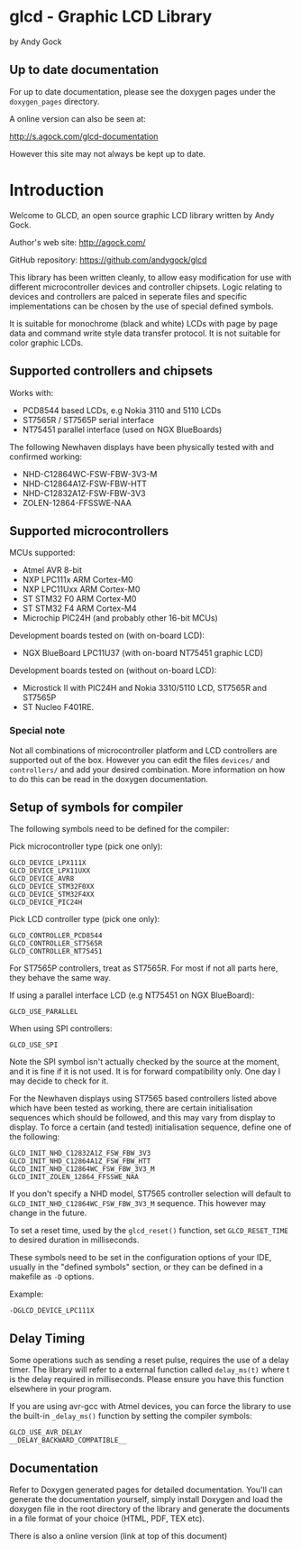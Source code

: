 glcd - Graphic LCD Library
==========================

by Andy Gock

Up to date documentation
------------------------

For up to date documentation, please see the doxygen pages under the `doxygen_pages` directory.

A online version can also be seen at:

http://s.agock.com/glcd-documentation

However this site may not always be kept up to date.

Introduction
============

Welcome to GLCD, an open source graphic LCD library written by Andy Gock.

Author's web site: http://agock.com/

GitHub repository: https://github.com/andygock/glcd

This library has been written cleanly, to allow easy modification for use with different microcontroller devices and controller chipsets. Logic relating to devices and controllers are palced in seperate files and specific implementations can be chosen by the use of special defined symbols.

It is suitable for monochrome (black and white) LCDs with page by page data and command write style data transfer protocol. It is not suitable for color graphic LCDs.

Supported controllers and chipsets
----------------------------------

Works with:

- PCD8544 based LCDs, e.g Nokia 3110 and 5110 LCDs
- ST7565R / ST7565P serial interface
- NT75451 parallel interface (used on NGX BlueBoards)

The following Newhaven displays have been physically tested with and confirmed working:

- NHD-C12864WC-FSW-FBW-3V3-M
- NHD-C12864A1Z-FSW-FBW-HTT
- NHD-C12832A1Z-FSW-FBW-3V3
- ZOLEN-12864-FFSSWE-NAA

Supported microcontrollers
--------------------------

MCUs supported:

- Atmel AVR 8-bit
- NXP LPC111x ARM Cortex-M0
- NXP LPC11Uxx ARM Cortex-M0
- ST STM32 F0 ARM Cortex-M0
- ST STM32 F4 ARM Cortex-M4
- Microchip PIC24H (and probably other 16-bit MCUs)

Development boards tested on (with on-board LCD):

- NGX BlueBoard LPC11U37 (with on-board NT75451 graphic LCD)

Development boards tested on (without on-board LCD):

- Microstick II with PIC24H and Nokia 3310/5110 LCD, ST7565R and ST7565P
- ST Nucleo F401RE.

### Special note

Not all combinations of microcontroller platform and LCD controllers are supported out of the box. However you can edit the files `devices/` and `controllers/` and add your desired combination. More information on how to do this can be read in the doxygen documentation.

Setup of symbols for compiler
-----------------------------

The following symbols need to be defined for the compiler:

Pick microcontroller type (pick one only):

	GLCD_DEVICE_LPX111X
	GLCD_DEVICE_LPX11UXX
	GLCD_DEVICE_AVR8
	GLCD_DEVICE_STM32F0XX
	GLCD_DEVICE_STM32F4XX
	GLCD_DEVICE_PIC24H

Pick LCD controller type (pick one only):

	GLCD_CONTROLLER_PCD8544
	GLCD_CONTROLLER_ST7565R
	GLCD_CONTROLLER_NT75451

For ST7565P controllers, treat as ST7565R. For most if not all parts here, they behave the same way.

If using a parallel interface LCD (e.g NT75451 on NGX BlueBoard):

	GLCD_USE_PARALLEL

When using SPI controllers:

	GLCD_USE_SPI

Note the SPI symbol isn't actually checked by the source at the moment, and it is fine if it is not used. It is for forward compatibility only. One day I may decide to check for it.

For the Newhaven displays using ST7565 based controllers listed above which have been tested as working, there
are certain initialisation sequences which should be followed, and this may vary
from display to display. To force a certain (and tested) initialisation
sequence, define one of the following:

	GLCD_INIT_NHD_C12832A1Z_FSW_FBW_3V3
	GLCD_INIT_NHD_C12864A1Z_FSW_FBW_HTT
	GLCD_INIT_NHD_C12864WC_FSW_FBW_3V3_M
	GLCD_INIT_ZOLEN_12864_FFSSWE_NAA

If you don't specify a NHD model, ST7565 controller selection will default to `GLCD_INIT_NHD_C12864WC_FSW_FBW_3V3_M` sequence.
This however may change in the future.

To set a reset time, used by the `glcd_reset()` function, set `GLCD_RESET_TIME` to desired duration in milliseconds.

These symbols need to be set in the configuration options of your IDE, usually
in the "defined symbols" section, or they can be defined in a makefile
as `-D` options.

Example:

	-DGLCD_DEVICE_LPC111X

Delay Timing
------------

Some operations such as sending a reset pulse, requires the use of a delay timer. The library will refer to a
external function called `delay_ms(t)` where t is the delay required in milliseconds. Please ensure you have
this function elsewhere in your program.

If you are using avr-gcc with Atmel devices, you can force the library to use the built-in `_delay_ms()` function
by setting the compiler symbols:

	GLCD_USE_AVR_DELAY
	__DELAY_BACKWARD_COMPATIBLE__
	
Documentation
-------------

Refer to Doxygen generated pages for detailed documentation. You'll can generate the documentation yourself,
simply install Doxygen and load the doxygen file in the root directory of the library and generate the documents
in a file format of your choice (HTML, PDF, TEX etc).

There is also a online version (link at top of this document)

